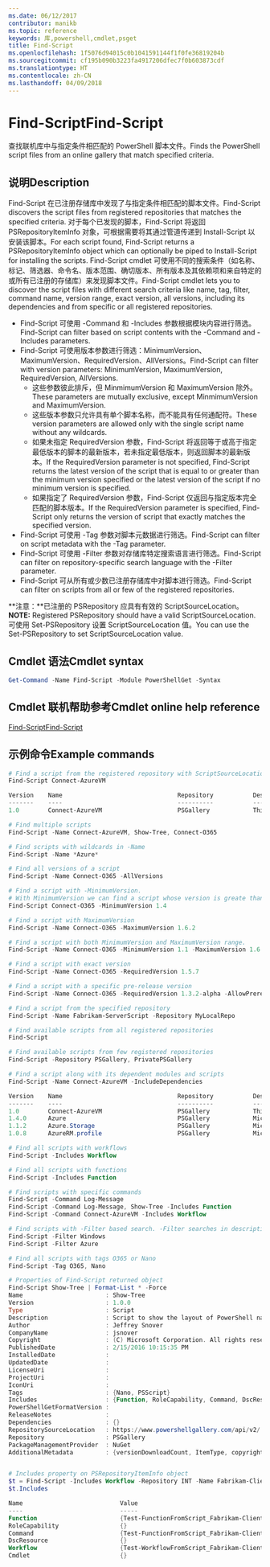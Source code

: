 ```yaml
---
ms.date: 06/12/2017
contributor: manikb
ms.topic: reference
keywords: 库,powershell,cmdlet,psget
title: Find-Script
ms.openlocfilehash: 1f5076d94015c0b1041591144f1f0fe36819204b
ms.sourcegitcommit: cf195b090b3223fa4917206dfec7f0b603873cdf
ms.translationtype: HT
ms.contentlocale: zh-CN
ms.lasthandoff: 04/09/2018
---
```

# <a name="find-script"></a><span data-ttu-id="0402e-103">Find-Script</span><span class="sxs-lookup"><span data-stu-id="0402e-103">Find-Script</span></span>

<span data-ttu-id="0402e-104">查找联机库中与指定条件相匹配的 PowerShell 脚本文件。</span><span class="sxs-lookup"><span data-stu-id="0402e-104">Finds the PowerShell script files from an online gallery that match specified criteria.</span></span>

## <a name="description"></a><span data-ttu-id="0402e-105">说明</span><span class="sxs-lookup"><span data-stu-id="0402e-105">Description</span></span>

<span data-ttu-id="0402e-106">Find-Script 在已注册存储库中发现了与指定条件相匹配的脚本文件。</span><span class="sxs-lookup"><span data-stu-id="0402e-106">Find-Script discovers the script files from registered repositories that matches the specified criteria.</span></span>
<span data-ttu-id="0402e-107">对于每个已发现的脚本，Find-Script 将返回 PSRepositoryItemInfo 对象，可根据需要将其通过管道传递到 Install-Script 以安装该脚本。</span><span class="sxs-lookup"><span data-stu-id="0402e-107">For each script found, Find-Script returns a PSRepositoryItemInfo object which can optionally be piped to Install-Script for installing the scripts.</span></span>
<span data-ttu-id="0402e-108">Find-Script cmdlet 可使用不同的搜索条件（如名称、标记、筛选器、命令名、版本范围、确切版本、所有版本及其依赖项和来自特定的或所有已注册的存储库）来发现脚本文件。</span><span class="sxs-lookup"><span data-stu-id="0402e-108">Find-Script cmdlet lets you to discover the script files with different search criteria like name, tag, filter, command name, version range, exact version, all versions, including its dependencies and from specific or all registered repositories.</span></span>

- <span data-ttu-id="0402e-109">Find-Script 可使用 -Command 和 -Includes 参数根据模块内容进行筛选。</span><span class="sxs-lookup"><span data-stu-id="0402e-109">Find-Script can filter based on script contents with the -Command and -Includes parameters.</span></span>
- <span data-ttu-id="0402e-110">Find-Script 可使用版本参数进行筛选：MinimumVersion、MaximumVersion、RequiredVersion、AllVersions。</span><span class="sxs-lookup"><span data-stu-id="0402e-110">Find-Script can filter with version parameters: MinimumVersion, MaximumVersion, RequiredVersion, AllVersions.</span></span>
  - <span data-ttu-id="0402e-111">这些参数彼此排斥，但 MinmimumVersion 和 MaximumVersion 除外。</span><span class="sxs-lookup"><span data-stu-id="0402e-111">These parameters are mutually exclusive, except MinmimumVersion and MaximumVersion.</span></span>
  - <span data-ttu-id="0402e-112">这些版本参数只允许具有单个脚本名称，而不能具有任何通配符。</span><span class="sxs-lookup"><span data-stu-id="0402e-112">These version parameters are allowed only with the single script name without any wildcards.</span></span>
  - <span data-ttu-id="0402e-113">如果未指定 RequiredVersion 参数，Find-Script 将返回等于或高于指定最低版本的脚本的最新版本，若未指定最低版本，则返回脚本的最新版本。</span><span class="sxs-lookup"><span data-stu-id="0402e-113">If the RequiredVersion parameter is not specified, Find-Script returns the latest version of the script that is equal to or greater than the minimum version specified or the latest version of the script if no minimum version is specified.</span></span>
  - <span data-ttu-id="0402e-114">如果指定了 RequiredVersion 参数，Find-Script 仅返回与指定版本完全匹配的脚本版本。</span><span class="sxs-lookup"><span data-stu-id="0402e-114">If the RequiredVersion parameter is specified, Find-Script only returns the version of script that exactly matches the specified version.</span></span>
- <span data-ttu-id="0402e-115">Find-Script 可使用 -Tag 参数对脚本元数据进行筛选。</span><span class="sxs-lookup"><span data-stu-id="0402e-115">Find-Script can filter on script metadata with the -Tag parameter.</span></span>
- <span data-ttu-id="0402e-116">Find-Script 可使用 -Filter 参数对存储库特定搜索语言进行筛选。</span><span class="sxs-lookup"><span data-stu-id="0402e-116">Find-Script can filter on repository-specific search language with the -Filter parameter.</span></span>
- <span data-ttu-id="0402e-117">Find-Script 可从所有或少数已注册存储库中对脚本进行筛选。</span><span class="sxs-lookup"><span data-stu-id="0402e-117">Find-Script can filter on scripts from all or few of the registered repositories.</span></span>

<span data-ttu-id="0402e-118">**注意：**已注册的 PSRepository 应具有有效的 ScriptSourceLocation。</span><span class="sxs-lookup"><span data-stu-id="0402e-118">**NOTE:** Registered PSRepository should have a valid ScriptSourceLocation.</span></span> <span data-ttu-id="0402e-119">可使用 Set-PSRepository 设置 ScriptSourceLocation 值。</span><span class="sxs-lookup"><span data-stu-id="0402e-119">You can use the Set-PSRepository to set ScriptSourceLocation value.</span></span>

## <a name="cmdlet-syntax"></a><span data-ttu-id="0402e-120">Cmdlet 语法</span><span class="sxs-lookup"><span data-stu-id="0402e-120">Cmdlet syntax</span></span>

```powershell
Get-Command -Name Find-Script -Module PowerShellGet -Syntax
```

## <a name="cmdlet-online-help-reference"></a><span data-ttu-id="0402e-121">Cmdlet 联机帮助参考</span><span class="sxs-lookup"><span data-stu-id="0402e-121">Cmdlet online help reference</span></span>

[<span data-ttu-id="0402e-122">Find-Script</span><span class="sxs-lookup"><span data-stu-id="0402e-122">Find-Script</span></span>](http://go.microsoft.com/fwlink/?LinkId=619785)

## <a name="example-commands"></a><span data-ttu-id="0402e-123">示例命令</span><span class="sxs-lookup"><span data-stu-id="0402e-123">Example commands</span></span>

```powershell
# Find a script from the registered repository with ScriptSourceLocation
Find-Script Connect-AzureVM

Version    Name                                Repository           Description
-------    ----                                ----------           -----------
1.0        Connect-AzureVM                     PSGallery            This runbook sets up a connection to an Azure vi...

# Find multiple scripts
Find-Script -Name Connect-AzureVM, Show-Tree, Connect-O365

# Find scripts with wildcards in -Name
Find-Script -Name *Azure*

# Find all versions of a script
Find-Script -Name Connect-O365 -AllVersions

# Find a script with -MinimumVersion.
# With MinimumVersion we can find a script whose version is greate than or equal to the specified MinimumVersion value.
Find-Script Connect-O365 -MinimumVersion 1.4

# Find a script with MaximumVersion
Find-Script -Name Connect-O365 -MaximumVersion 1.6.2

# Find a script with both MinimumVersion and MaximumVersion range.
Find-Script -Name Connect-O365 -MinimumVersion 1.1 -MaximumVersion 1.6.2

# Find a script with exact version
Find-Script -Name Connect-O365 -RequiredVersion 1.5.7

# Find a script with a specific pre-release version
Find-Script -Name Connect-O365 -RequiredVersion 1.3.2-alpha -AllowPrerelease

# Find a script from the specified repository
Find-Script -Name Fabrikam-ServerScript -Repository MyLocalRepo

# Find available scripts from all registered repositories
Find-Script

# Find available scripts from few registered repositories
Find-Script -Repository PSGallery, PrivatePSGallery

# Find a script along with its dependent modules and scripts
Find-Script -Name Connect-AzureVM -IncludeDependencies

Version    Name                                Repository           Description
-------    ----                                ----------           -----------
1.0        Connect-AzureVM                     PSGallery            This runbook sets up a connection to an Azure vi...
1.4.0      Azure                               PSGallery            Microsoft Azure PowerShell - Service Management
1.1.2      Azure.Storage                       PSGallery            Microsoft Azure PowerShell - Storage service cmd...
1.0.8      AzureRM.profile                     PSGallery            Microsoft Azure PowerShell - Profile credential ...

# Find all scripts with workflows
Find-Script -Includes Workflow

# Find all scripts with functions
Find-Script -Includes Function

# Find scripts with specific commands
Find-Script -Command Log-Message
Find-Script -Command Log-Message, Show-Tree -Includes Function
Find-Script -Command Connect-AzureVM -Includes Workflow

# Find scripts with -Filter based search. -Filter searches in description and names
Find-Script -Filter Windows
Find-Script -Filter Azure

# Find all scripts with tags O365 or Nano
Find-Script -Tag O365, Nano

# Properties of Find-Script returned object
Find-Script Show-Tree | Format-List * -Force
Name                       : Show-Tree
Version                    : 1.0.0
Type                       : Script
Description                : Script to show the layout of PowerShell namespaces (Trees) using ASCII
Author                     : Jeffrey Snover
CompanyName                : jsnover
Copyright                  : (C) Microsoft Corporation. All rights reserved.
PublishedDate              : 2/15/2016 10:15:35 PM
InstalledDate              :
UpdatedDate                :
LicenseUri                 :
ProjectUri                 :
IconUri                    :
Tags                       : {Nano, PSScript}
Includes                   : {Function, RoleCapability, Command, DscResource...}
PowerShellGetFormatVersion :
ReleaseNotes               :
Dependencies               : {}
RepositorySourceLocation   : https://www.powershellgallery.com/api/v2/
Repository                 : PSGallery
PackageManagementProvider  : NuGet
AdditionalMetadata         : {versionDownloadCount, ItemType, copyright, PackageManagementProvider...}


# Includes property on PSRepositoryItemInfo object
$t = Find-Script -Includes Workflow -Repository INT -Name Fabrikam-ClientScript
$t.Includes

Name                           Value
----                           -----
Function                       {Test-FunctionFromScript_Fabrikam-ClientScript}
RoleCapability                 {}
Command                        {Test-FunctionFromScript_Fabrikam-ClientScript, Test-WorkflowFromScript_Fabrikam-Clie...
DscResource                    {}
Workflow                       {Test-WorkflowFromScript_Fabrikam-ClientScript}
Cmdlet                         {}


```